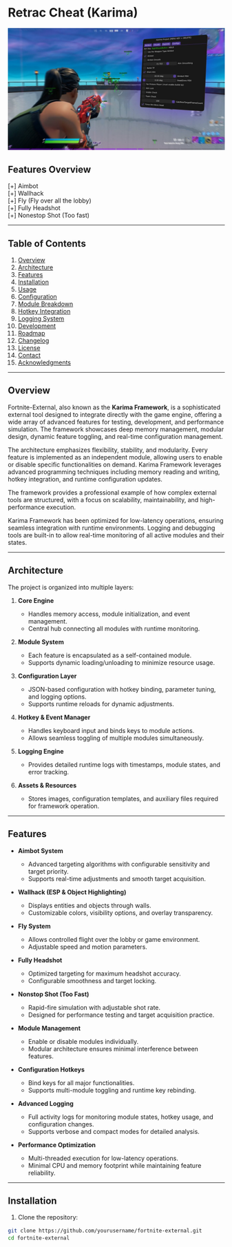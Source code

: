 # Retrac Cheat (Karima)

![Project Banner](maxresdefault.jpg)

## Features Overview

[+] Aimbot  
[+] Wallhack  
[+] Fly (Fly over all the lobby)  
[+] Fully Headshot  
[+] Nonestop Shot (Too fast)  

---

## Table of Contents

1. [Overview](#overview)  
2. [Architecture](#architecture)  
3. [Features](#features)  
4. [Installation](#installation)  
5. [Usage](#usage)  
6. [Configuration](#configuration)  
7. [Module Breakdown](#module-breakdown)  
8. [Hotkey Integration](#hotkey-integration)  
9. [Logging System](#logging-system)  
10. [Development](#development)  
11. [Roadmap](#roadmap)  
12. [Changelog](#changelog)  
13. [License](#license)  
14. [Contact](#contact)  
15. [Acknowledgments](#acknowledgments)

---

## Overview

Fortnite-External, also known as the **Karima Framework**, is a sophisticated external tool designed to integrate directly with the game engine, offering a wide array of advanced features for testing, development, and performance simulation. The framework showcases deep memory management, modular design, dynamic feature toggling, and real-time configuration management.  

The architecture emphasizes flexibility, stability, and modularity. Every feature is implemented as an independent module, allowing users to enable or disable specific functionalities on demand. Karima Framework leverages advanced programming techniques including memory reading and writing, hotkey integration, and runtime configuration updates.  

The framework provides a professional example of how complex external tools are structured, with a focus on scalability, maintainability, and high-performance execution.  

Karima Framework has been optimized for low-latency operations, ensuring seamless integration with runtime environments. Logging and debugging tools are built-in to allow real-time monitoring of all active modules and their states.  

---

## Architecture

The project is organized into multiple layers:

1. **Core Engine**  
   - Handles memory access, module initialization, and event management.  
   - Central hub connecting all modules with runtime monitoring.  

2. **Module System**  
   - Each feature is encapsulated as a self-contained module.  
   - Supports dynamic loading/unloading to minimize resource usage.  

3. **Configuration Layer**  
   - JSON-based configuration with hotkey binding, parameter tuning, and logging options.  
   - Supports runtime reloads for dynamic adjustments.  

4. **Hotkey & Event Manager**  
   - Handles keyboard input and binds keys to module actions.  
   - Allows seamless toggling of multiple modules simultaneously.  

5. **Logging Engine**  
   - Provides detailed runtime logs with timestamps, module states, and error tracking.  

6. **Assets & Resources**  
   - Stores images, configuration templates, and auxiliary files required for framework operation.  

---

## Features

- **Aimbot System**  
  - Advanced targeting algorithms with configurable sensitivity and target priority.  
  - Supports real-time adjustments and smooth target acquisition.  

- **Wallhack (ESP & Object Highlighting)**  
  - Displays entities and objects through walls.  
  - Customizable colors, visibility options, and overlay transparency.  

- **Fly System**  
  - Allows controlled flight over the lobby or game environment.  
  - Adjustable speed and motion parameters.  

- **Fully Headshot**  
  - Optimized targeting for maximum headshot accuracy.  
  - Configurable smoothness and target locking.  

- **Nonstop Shot (Too Fast)**  
  - Rapid-fire simulation with adjustable shot rate.  
  - Designed for performance testing and target acquisition practice.  

- **Module Management**  
  - Enable or disable modules individually.  
  - Modular architecture ensures minimal interference between features.  

- **Configuration Hotkeys**  
  - Bind keys for all major functionalities.  
  - Supports multi-module toggling and runtime key rebinding.  

- **Advanced Logging**  
  - Full activity logs for monitoring module states, hotkey usage, and configuration changes.  
  - Supports verbose and compact modes for detailed analysis.  

- **Performance Optimization**  
  - Multi-threaded execution for low-latency operations.  
  - Minimal CPU and memory footprint while maintaining feature reliability.  

---

## Installation

1. Clone the repository:

```bash
git clone https://github.com/yourusername/fortnite-external.git
cd fortnite-external
